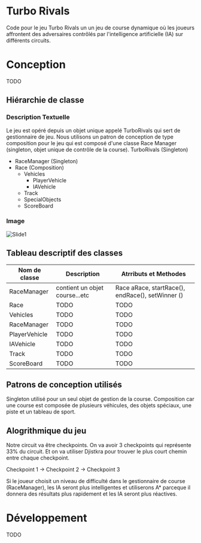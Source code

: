 # Turbo Rivals
Code pour le jeu Turbo Rivals un un jeu de course dynamique où les joueurs affrontent des adversaires contrôlés par l'intelligence artificielle (IA) sur différents circuits. 

# Conception
TODO

## Hiérarchie de classe

### Description Textuelle

Le jeu est opéré depuis un objet unique appelé TurboRivals qui sert de gestionnaire de jeu. Nous utilisons un patron de conception de type composition pour le jeu qui est composé d'une classe Race Manager (singleton, objet unique de contrôle de la course). 
TurboRivals (Singleton)
- RaceManager (Singleton)
- Race (Composition)
  - Vehicles
     - PlayerVehicle
     - IAVehicle
  - Track
  - SpecialObjects
  - ScoreBoard

### Image

![Slide1](https://github.com/user-attachments/assets/6fa1fcb1-1c37-4807-8a32-c7f417d2afea)


## Tableau descriptif des classes

| Nom de classe  | Description  | Atrributs et Methodes  |
|--|--|--|
|RaceManager| contient un objet course...etc| Race aRace, startRace(), endRace(), setWinner ()|
|Race|TODO|TODO|
|Vehicles|TODO|TODO|
|RaceManager|TODO|TODO|
|PlayerVehicle|TODO|TODO|
|IAVehicle|TODO|TODO|
|Track|TODO|TODO|
|ScoreBoard|TODO|TODO|




## Patrons de conception utilisés
Singleton utilisé pour un seul objet de gestion de la course.
Composition car une course est composée de plusieurs véhicules, des objets spéciaux, une piste et un tableau de sport. 

## Alogrithmique du jeu

Notre circuit va être checkpoints. On va avoir 3 checkpoints qui représente 33% du circuit. Et on va utiliser Djistkra pour trouver le plus court chemin entre chaque checkpoint. 

Checkpoint 1 -> Checkpoint 2 -> Checkpoint 3

Si le joueur choisit un niveau de difficulté dans le gestionnaire de course (RaceManager), les IA seront plus intelligentes et utiliserons A* parceque il donnera des résultats plus rapidement et les IA seront plus réactives. 

# Développement
TODO
